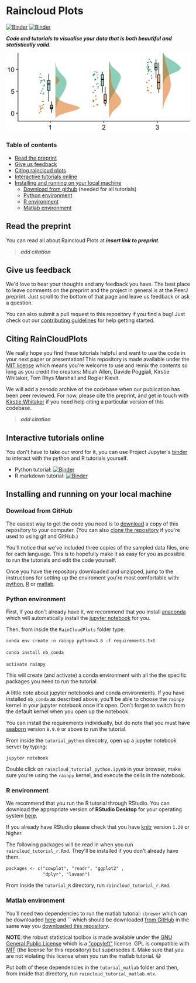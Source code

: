 # Raincloud Plots

[![Binder](https://img.shields.io/badge/binder%20tutorial-python-fb62f6.svg)](https://mybinder.org/v2/gh/RainCloudPlots/RainCloudPlots/master?filepath=tutorial_python%2Fraincloud_tutorial_python.ipynb)
[![Binder](https://img.shields.io/badge/binder%20tutorial-R-c62e65.svg)](https://mybinder.org/v2/gh/RainCloudPlots/RainCloudPlots/master?urlpath=rstudio)

***Code and tutorials to visualise your data that is both beautiful *and* statistically valid.***

![](images/10repanvplot_cropped.jpg)

### Table of contents

* [Read the preprint](#read-the-preprint)
* [Give us feedback](#give-us-feedback)
* [Citing raincloud plots](#citing-raincloudplots)
* [Interactive tutorials online](#interactive-tutorials-online)
* [Installing and running on your local machine](#installing-and-running-on-your-local-machine)
  * [Download from github](#download-from-github) (needed for all tutorials)
  * [Python environment](#python-environment)
  * [R environment](#r-environment)
  * [Matlab environment](#matlab-environment)

## Read the preprint

You can read all about Raincloud Plots at ***insert link to preprint***.

> ***add citation***

## Give us feedback

We'd love to hear your thoughts and any feedback you have. The best place to leave comments on the preprint and the project in general is at the PeerJ preprint. Just scroll to the bottom of that page and leave us feedback or ask a question.

You can also submit a pull request to this repository if you find a bug! Just check out our [contributing guidelines](CONTRIBUTING.md) for help getting started.

## Citing RainCloudPlots

We really hope you find these tutorials helpful and want to use the code in your next paper or presentation! This repository is made available under the [MIT license](LICENSE) which means you're welcome to use and remix the contents so long as you credit the creators: Micah Allen, Davide Poggiali, Kirstie Whitaker, Tom Rhys Marshall and Rogier Kievit.

We will add a zenodo archive of the codebase when our publication has been peer reviewed. For now, please cite the preprint, and get in touch with [Kirstie Whitaker](https://github.com/KirstieJane) if you need help citing a particular version of this codebase.

> ***add citation***

## Interactive tutorials online

You don't have to take our word for it, you can use Project Jupyter's [binder](https://mybinder.org) to interact with the python and R tutorials yourself.

* Python tutorial: [![Binder](http://mybinder.org/badge.svg)](https://mybinder.org/v2/gh/RainCloudPlots/RainCloudPlots/master?filepath=tutorial_python%2Fraincloud_tutorial_python.ipynb)
* R markdown tutorial: [![Binder](http://mybinder.org/badge.svg)](https://mybinder.org/v2/gh/RainCloudPlots/RainCloudPlots/master?urlpath=rstudio)

## Installing and running on your local machine

### Download from GitHub

The easiest way to get the code you need is to [download](https://github.com/RainCloudPlots/RainCloudPlots/archive/master.zip) a copy of this repository to your computer. (You can also [clone the repository](https://help.github.com/articles/cloning-a-repository/) if you're used to using git and GitHub.)

You'll notice that we've included three copies of the sampled data files, one for each language. This is to hopefully make it as easy for you as possible to run the tutorials and edit the code yourself.

Once you have the repository downloaded and unzipped, jump to the instructions for setting up the enviroment you're most comfortable with: [python](#python-environment), [R](#r-environment) or [matlab](#matlab-environment).

### Python environment

First, if you don't already have it, we recommend that you install [anaconda](https://conda.io/docs/user-guide/install/index.html) which will automatically install the [jupyter notebook](https://jupyter.readthedocs.io/en/latest/install.html#installing-jupyter-using-anaconda-and-conda) for you.

Then, from inside the `RainCloudPlots` folder type:

```
conda env create -n rainpy python=3.6 -f requirements.txt

conda install nb_conda

activate rainpy
```

This will create (and activate) a conda environment with all the the specific packages you need to run the tutorial.

A little note about jupyter notebooks and conda environments. If you have installed `nb_conda` as described above, you'll be able to choose the `rainpy` kernel in your jupyter notebook once it's open. Don't forget to switch from the default kernel when you open up the notebook.

You can install the requirements individually, but do note that you must have [seaborn](https://seaborn.pydata.org/) version `0.9.0` or above to run the tutorial.

From inside the `tutorial_python` direcotry, open up a jupyter notebook server by typing:

```
jupyter notebook
```

Double click on `raincloud_tutorial_python.ipynb` in your browser, make sure you're using the `rainpy` kernel, and execute the cells in the notebook.

### R environment

We recommend that you run the R tutorial through RStudio. You can download the appropriate version of **RStudio Desktop** for your operating system [here](https://www.rstudio.com/products/rstudio/download/).

If you already have RStudio please check that you have [knitr](https://cran.r-project.org/web/packages/knitr/index.html) version `1.20` or higher.

The following packages will be read in when you run `raincloud_tutorial_r.Rmd`. They'll be installed if you don't already have them.

```
packages <- c("cowplot", "readr", "ggplot2" ,
              "dplyr", "lavaan")
```

From inside the `tutorial_R` directory, run `raincloud_tutorial_r.Rmd`.

### Matlab environment

You'll need two dependencies to run the matlab tutorial: `cbrewer` which can be downloaded [here](https://uk.mathworks.com/matlabcentral/fileexchange/34087-cbrewer-colorbrewer-schemes-for-matlab) and `` which should be downloaded [from GitHub](https://github.com/CPernet/Robust_Statistical_Toolbox) in the same way you [downloaded this repository](#download-from-github).

**NOTE**: the robust statistical toolbox is made available under the [GNU General Public License](https://github.com/CPernet/Robust_Statistical_Toolbox/blob/master/LICENSE) which is a ["copyleft"](https://en.wikipedia.org/wiki/Copyleft) license. GPL is compatible with [MIT](LICENSE) (the license for this repository) but supersedes it. Make sure that you are not violating this license when you run the matlab tutorial. :smiley:

Put both of these dependencies in the `tutorial_matlab` folder and then, from inside that directory, run `raincloud_tutorial_matlab.mlx`.
